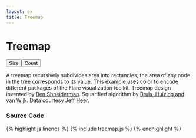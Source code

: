 ```yaml
---
layout: ex
title: Treemap
---
```


# Treemap

<div class="gallery" id="chart">
  <button id="size" class="first active">
    Size
  </button
  ><button id="count" class="last">
    Count
  </button><p/>
</div>

<link type="text/css" rel="stylesheet" href="button.css"/>
<link type="text/css" rel="stylesheet" href="treemap.css"/>
<script type="text/javascript" src="treemap.js"> </script>

A treemap recursively subdivides area into rectangles; the area of any node in the tree corresponds to its value. This example uses color to encode different packages of the Flare visualization toolkit. Treemap design invented by [Ben Shneiderman](http://www.cs.umd.edu/~ben/). Squarified algorithm by [Bruls, Huizing and van Wijk](http://citeseerx.ist.psu.edu/viewdoc/summary?doi=10.1.1.36.6685). Data courtesy [Jeff Heer](http://flare.prefuse.org/).

### Source Code

{% highlight js linenos %}
{% include treemap.js %}
{% endhighlight %}
